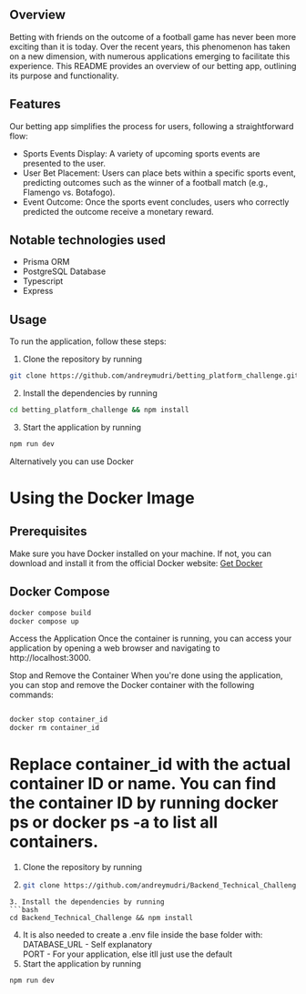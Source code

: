 ## Overview

Betting with friends on the outcome of a football game has never been more exciting than it is today. Over the recent years, this phenomenon has taken on a new dimension, with numerous applications emerging to facilitate this experience. This README provides an overview of our betting app, outlining its purpose and functionality.

## Features

Our betting app simplifies the process for users, following a straightforward flow:

- Sports Events Display: A variety of upcoming sports events are presented to the user.
- User Bet Placement: Users can place bets within a specific sports event, predicting outcomes such as the winner of a football match (e.g., Flamengo vs. Botafogo).
- Event Outcome: Once the sports event concludes, users who correctly predicted the outcome receive a monetary reward.

## Notable technologies used

- Prisma ORM
- PostgreSQL Database
- Typescript
- Express

## Usage

To run the application, follow these steps:


1. Clone the repository by running

```bash
git clone https://github.com/andreymudri/betting_platform_challenge.git
```

2. Install the dependencies by running

```bash
cd betting_platform_challenge && npm install
```

3. Start the application by running

```bash
npm run dev
```

Alternatively you can use Docker

# Using the Docker Image


## Prerequisites

Make sure you have Docker installed on your machine. If not, you can download and install it from the official Docker website: [Get Docker](https://docs.docker.com/get-docker/)

## Docker Compose

```bash
docker compose build
docker compose up

```

Access the Application
Once the container is running, you can access your application by opening a web browser and navigating to http://localhost:3000.

Stop and Remove the Container
When you're done using the application, you can stop and remove the Docker container with the following commands:

```bash

docker stop container_id
docker rm container_id
```

Replace container_id with the actual container ID or name. You can find the container ID by running docker ps or docker ps -a to list all containers.
=======
1. Clone the repository by running
2. ```bash
   git clone https://github.com/andreymudri/Backend_Technical_Challenge.git 
```
3. Install the dependencies by running 
```bash
cd Backend_Technical_Challenge && npm install
```
4. It is also needed to create a .env file inside the base folder with: <br>
 DATABASE_URL - Self explanatory <br>
 PORT - For your application, else itll just use the default
5. Start the application by running 
```bash
npm run dev
```
